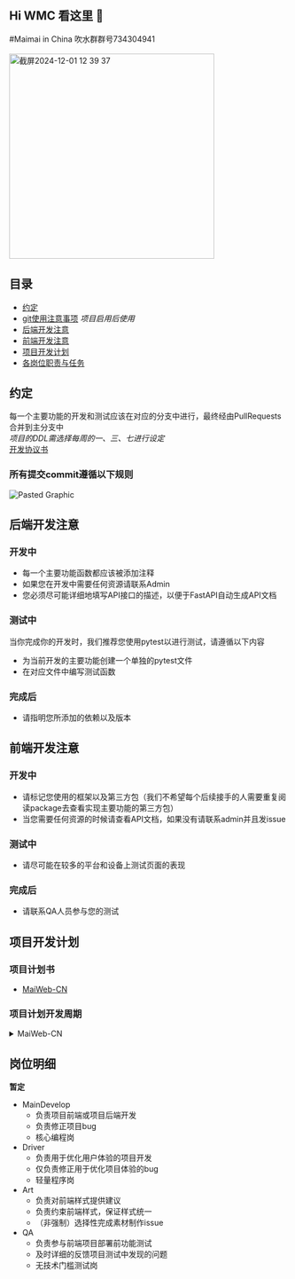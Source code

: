 ## Hi WMC 看这里 👋

#Maimai in China
吹水群群号734304941<br></br>
<img width="370" alt="截屏2024-12-01 12 39 37" src="https://github.com/user-attachments/assets/754c42bf-eb3b-4d33-919d-42a7f5513c03">



## 目录
- [约定](#约定)
- [git使用注意事项](https://blog.yzyweb.cn/post/git/) *项目启用后使用*
- [后端开发注意](#后端开发注意)
- [前端开发注意](#前端开发注意)
- [项目开发计划](#项目开发计划)
- [各岗位职责与任务](#岗位明细)

## 约定

每一个主要功能的开发和测试应该在对应的分支中进行，最终经由PullRequests合并到主分支中  
*项目的DDL需选择每周的一、三、七进行设定*  
[开发协议书](/profile/agreement.md)
### 所有提交commit遵循以下规则
![Pasted Graphic](https://github.com/user-attachments/assets/a5f33f5f-f617-4090-834a-25532b669cde)


## 后端开发注意
### 开发中
- 每一个主要功能函数都应该被添加注释
- 如果您在开发中需要任何资源请联系Admin
- 您必须尽可能详细地填写API接口的描述，以便于FastAPI自动生成API文档
### 测试中
当你完成你的开发时，我们推荐您使用pytest以进行测试，请遵循以下内容
- 为当前开发的主要功能创建一个单独的pytest文件
- 在对应文件中编写测试函数
### 完成后
- 请指明您所添加的依赖以及版本


## 前端开发注意
### 开发中
- 请标记您使用的框架以及第三方包（我们不希望每个后续接手的人需要重复阅读package去查看实现主要功能的第三方包）
- 当您需要任何资源的时候请查看API文档，如果没有请联系admin并且发issue
### 测试中
- 请尽可能在较多的平台和设备上测试页面的表现
### 完成后
- 请联系QA人员参与您的测试

## 项目开发计划
### 项目计划书
- [MaiWeb-CN](/project/MaiWeb-CN.md)
### 项目计划开发周期
<details>
<summary>MaiWeb-CN</summary>

**当前计划以每人每天40mins确定**
*参与人数2/5*
- 2025.1.1  项目启动
- 2025.1.10 完成maimai、机厅的相关基础功能
- 2025.1.16 完成maimai、机厅的相关扩展功能
- 2025.1.25 完成用户系统
- 2025.1.28 项目暂停过春节
- 2025.2.3  项目重启
- 2025.2.10 完善maimai、机厅的进阶功能
- 2025.2.15 网页beta版发布
</details>

## 岗位明细
**暂定**
- MainDevelop
  - 负责项目前端或项目后端开发
  - 负责修正项目bug
  - 核心编程岗
- Driver
  - 负责用于优化用户体验的项目开发
  - 仅负责修正用于优化项目体验的bug
  - 轻量程序岗
- Art
  - 负责对前端样式提供建议
  - 负责约束前端样式，保证样式统一
  - （非强制）选择性完成素材制作issue
- QA
  - 负责参与前端项目部署前功能测试
  - 及时详细的反馈项目测试中发现的问题
  - 无技术门槛测试岗
